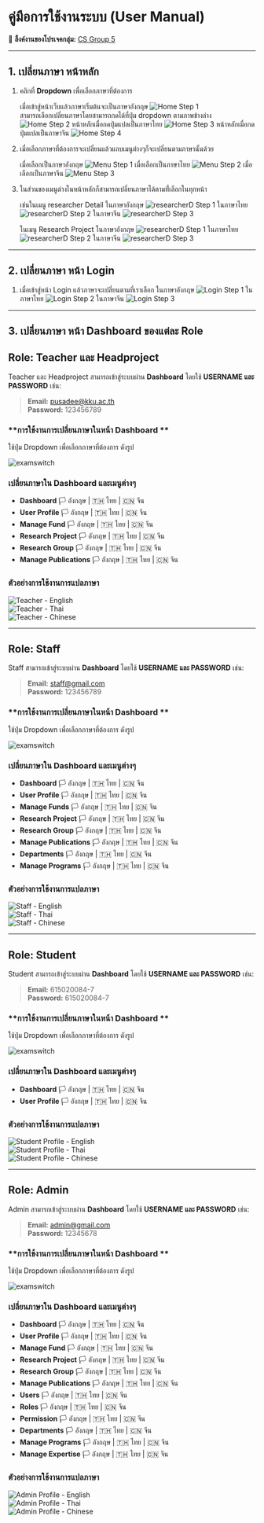 # คู่มือการใช้งานระบบ (User Manual)

📌 **ลิ้งค์งานของโปรเจคกลุ่ม:** [CS Group 5](https://csgroup568.cpkkuhost.com/)

---

## 1. เปลี่ยนภาษา หน้าหลัก

1. คลิกที่ **Dropdown** เพื่อเลือกภาษาที่ต้องการ  

   เมื่อเข้าสู่หน้าเว็บแล้วภาษาเริ่มต้นจะเป็นภาษาอังกฤษ
   ![Home Step 1](../img_sprint3/home.png)  
   สามารถเลือกเปลี่ยนภาษาโดยสามารถกดได้ที่ปุ่ม dropdown ตามภาพข้างล่าง
   ![Home Step 2](../img_sprint3/home2.png)
   หน้าหลักเมื่อกดปุ่มแปลเป็นภาษาไทย
   ![Home Step 3](../img_sprint3/home3.png)
   หน้าหลักเมื่อกดปุ่มแปลเป็นภาษาจีน
   ![Home Step 4](../img_sprint3/home4.png)
   
2. เมื่อเลือกภาษาที่ต้องการจะเปลี่ยนแล้วแถบเมนูต่างๆก็จะเปลี่ยนตามภาษานั้นด้วย

   เมื่อเลือกเป็นภาษาอังกฤษ
   ![Menu Step 1](../img_sprint3/menu1.png)
   เมื่อเลือกเป็นภาษาไทย
   ![Menu Step 2](../img_sprint3/menu2.png)
   เมื่อเลือกเป็นภาษาจีน
   ![Menu Step 3](../img_sprint3/menu3.png)

3. ในส่วนของเมนูต่างในหน้าหลักก็สามารถเปลี่ยนภาษาได้ตามที่่เลือกในทุกหน้า

   เช่นในเมนู researcher Detail 
   ในภาษาอังกฤษ
   ![researcherD Step 1](../img_sprint3/researcherD.png)
   ในภาษาไทย
   ![researcherD Step 2](../img_sprint3/researcherD2.png)
   ในภาษาจีน
   ![researcherD Step 3](../img_sprint3/researcherD3.png)

   ในเมนู Research Project
   ในภาษาอังกฤษ
   ![researcherD Step 1](../img_sprint3/researcherP1.png)
   ในภาษาไทย
   ![researcherD Step 2](../img_sprint3/researcherP2.png)
   ในภาษาจีน
   ![researcherD Step 3](../img_sprint3/researcherP3.png)

---
## 2. เปลี่ยนภาษา หน้า Login
1. เมื่อเข้าสู่หน้า Login แล้วภาษาจะเปลี่ยนตามที่เราเลือก
   ในภาษาอังกฤษ 
   ![Login Step 1](../img_sprint3/login.png)
   ในภาษาไทย
   ![Login Step 2](../img_sprint3/login2.png)
   ในภาษาจีน
   ![Login Step 3](../img_sprint3/login3.png)

---
## 3. เปลี่ยนภาษา หน้า Dashboard ของแต่ละ Role
## **Role: Teacher และ Headproject**
Teacher และ Headproject สามารถเข้าสู่ระบบผ่าน **Dashboard** โดยใช้ **USERNAME และ PASSWORD** เช่น:
> **Email:** [pusadee@kku.ac.th](mailto:pusadee@kku.ac.th)  
> **Password:** 123456789

### **การใช้งานการเปลี่ยนภาษาในหน้า Dashboard **
ใช้ปุ่ม Dropdown เพื่อเลือกภาษาที่ต้องการ ดังรูป

![examswitch](../img_sprint3/switchlang-en.png)  
### **เปลี่ยนภาษาใน Dashboard และเมนูต่างๆ**
- **Dashboard** 🏳️ อังกฤษ | 🇹🇭 ไทย | 🇨🇳 จีน
- **User Profile** 🏳️ อังกฤษ | 🇹🇭 ไทย | 🇨🇳 จีน
- **Manage Fund** 🏳️ อังกฤษ | 🇹🇭 ไทย | 🇨🇳 จีน
- **Research Project** 🏳️ อังกฤษ | 🇹🇭 ไทย | 🇨🇳 จีน
- **Research Group** 🏳️ อังกฤษ | 🇹🇭 ไทย | 🇨🇳 จีน
- **Manage Publications** 🏳️ อังกฤษ | 🇹🇭 ไทย | 🇨🇳 จีน

### **ตัวอย่างการใช้งานการแปลภาษา**
![Teacher - English](../img_sprint3/teacher-en.png)  
![Teacher - Thai](../img_sprint3/teacher-th.png)  
![Teacher - Chinese](../img_sprint3/teacher-cn.png)

---

## **Role: Staff**
Staff สามารถเข้าสู่ระบบผ่าน **Dashboard** โดยใช้ **USERNAME และ PASSWORD** เช่น:
> **Email:** [staff@gmail.com](mailto:staff@gmail.com)  
> **Password:** 123456789

### **การใช้งานการเปลี่ยนภาษาในหน้า Dashboard **
ใช้ปุ่ม Dropdown เพื่อเลือกภาษาที่ต้องการ ดังรูป

![examswitch](../img_sprint3/switchlang-en.png)  

### **เปลี่ยนภาษาใน Dashboard และเมนูต่างๆ**
- **Dashboard** 🏳️ อังกฤษ | 🇹🇭 ไทย | 🇨🇳 จีน
- **User Profile** 🏳️ อังกฤษ | 🇹🇭 ไทย | 🇨🇳 จีน
- **Manage Funds** 🏳️ อังกฤษ | 🇹🇭 ไทย | 🇨🇳 จีน
- **Research Project** 🏳️ อังกฤษ | 🇹🇭 ไทย | 🇨🇳 จีน
- **Research Group** 🏳️ อังกฤษ | 🇹🇭 ไทย | 🇨🇳 จีน
- **Manage Publications** 🏳️ อังกฤษ | 🇹🇭 ไทย | 🇨🇳 จีน
- **Departments** 🏳️ อังกฤษ | 🇹🇭 ไทย | 🇨🇳 จีน
- **Manage Programs** 🏳️ อังกฤษ | 🇹🇭 ไทย | 🇨🇳 จีน

### **ตัวอย่างการใช้งานการแปลภาษา**
![Staff - English](../img_sprint3/staff-profile-en.png)  
![Staff - Thai](../img_sprint3/staff-profile-th.png)  
![Staff - Chinese](../img_sprint3/staff-profile-cn.png)

---

## **Role: Student**
Student สามารถเข้าสู่ระบบผ่าน **Dashboard** โดยใช้ **USERNAME และ PASSWORD** เช่น:
> **Email:** 615020084-7  
> **Password:** 615020084-7

### **การใช้งานการเปลี่ยนภาษาในหน้า Dashboard **
ใช้ปุ่ม Dropdown เพื่อเลือกภาษาที่ต้องการ ดังรูป

![examswitch](../img_sprint3/switchlang-en.png)  

### **เปลี่ยนภาษาใน Dashboard และเมนูต่างๆ**
- **Dashboard** 🏳️ อังกฤษ | 🇹🇭 ไทย | 🇨🇳 จีน
- **User Profile** 🏳️ อังกฤษ | 🇹🇭 ไทย | 🇨🇳 จีน

### **ตัวอย่างการใช้งานการแปลภาษา**
![Student Profile - English](../img_sprint3/student-profile-en.png)  
![Student Profile - Thai](../img_sprint3/student-profile-th.png)  
![Student Profile - Chinese](../img_sprint3/student-profile-cn.png)

---

## **Role: Admin**
Admin สามารถเข้าสู่ระบบผ่าน **Dashboard** โดยใช้ **USERNAME และ PASSWORD** เช่น:
> **Email:** [admin@gmail.com](mailto:admin@gmail.com)  
> **Password:** 12345678

### **การใช้งานการเปลี่ยนภาษาในหน้า Dashboard **
ใช้ปุ่ม Dropdown เพื่อเลือกภาษาที่ต้องการ ดังรูป

![examswitch](../img_sprint3/switchlang-en.png)  

### **เปลี่ยนภาษาใน Dashboard และเมนูต่างๆ**
- **Dashboard** 🏳️ อังกฤษ | 🇹🇭 ไทย | 🇨🇳 จีน
- **User Profile** 🏳️ อังกฤษ | 🇹🇭 ไทย | 🇨🇳 จีน
- **Manage Fund** 🏳️ อังกฤษ | 🇹🇭 ไทย | 🇨🇳 จีน
- **Research Project** 🏳️ อังกฤษ | 🇹🇭 ไทย | 🇨🇳 จีน
- **Research Group** 🏳️ อังกฤษ | 🇹🇭 ไทย | 🇨🇳 จีน
- **Manage Publications** 🏳️ อังกฤษ | 🇹🇭 ไทย | 🇨🇳 จีน
- **Users** 🏳️ อังกฤษ | 🇹🇭 ไทย | 🇨🇳 จีน
- **Roles** 🏳️ อังกฤษ | 🇹🇭 ไทย | 🇨🇳 จีน
- **Permission** 🏳️ อังกฤษ | 🇹🇭 ไทย | 🇨🇳 จีน
- **Departments** 🏳️ อังกฤษ | 🇹🇭 ไทย | 🇨🇳 จีน
- **Manage Programs** 🏳️ อังกฤษ | 🇹🇭 ไทย | 🇨🇳 จีน
- **Manage Expertise** 🏳️ อังกฤษ | 🇹🇭 ไทย | 🇨🇳 จีน

### **ตัวอย่างการใช้งานการแปลภาษา**
![Admin Profile - English](../img_sprint3/admin-profile-en.png)  
![Admin Profile - Thai](../img_sprint3/admin-profile-th.png)  
![Admin Profile - Chinese](../img_sprint3/admin-profile-cn.png)
